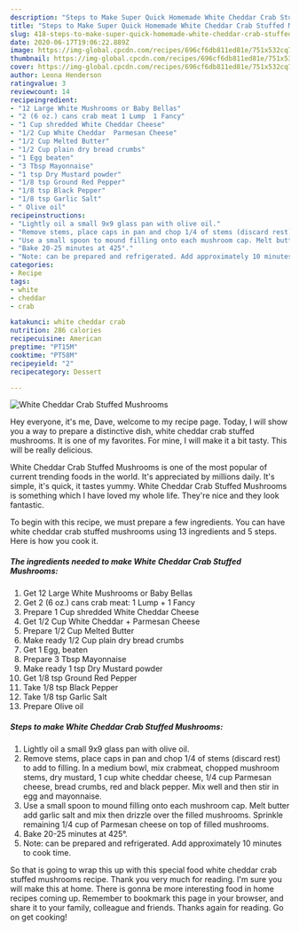 ```yaml
---
description: "Steps to Make Super Quick Homemade White Cheddar Crab Stuffed Mushrooms"
title: "Steps to Make Super Quick Homemade White Cheddar Crab Stuffed Mushrooms"
slug: 418-steps-to-make-super-quick-homemade-white-cheddar-crab-stuffed-mushrooms
date: 2020-06-17T19:06:22.889Z
image: https://img-global.cpcdn.com/recipes/696cf6db811ed81e/751x532cq70/white-cheddar-crab-stuffed-mushrooms-recipe-main-photo.jpg
thumbnail: https://img-global.cpcdn.com/recipes/696cf6db811ed81e/751x532cq70/white-cheddar-crab-stuffed-mushrooms-recipe-main-photo.jpg
cover: https://img-global.cpcdn.com/recipes/696cf6db811ed81e/751x532cq70/white-cheddar-crab-stuffed-mushrooms-recipe-main-photo.jpg
author: Leona Henderson
ratingvalue: 3
reviewcount: 14
recipeingredient:
- "12 Large White Mushrooms or Baby Bellas"
- "2 (6 oz.) cans crab meat 1 Lump  1 Fancy"
- "1 Cup shredded White Cheddar Cheese"
- "1/2 Cup White Cheddar  Parmesan Cheese"
- "1/2 Cup Melted Butter"
- "1/2 Cup plain dry bread crumbs"
- "1 Egg beaten"
- "3 Tbsp Mayonnaise"
- "1 tsp Dry Mustard powder"
- "1/8 tsp Ground Red Pepper"
- "1/8 tsp Black Pepper"
- "1/8 tsp Garlic Salt"
- " Olive oil"
recipeinstructions:
- "Lightly oil a small 9x9 glass pan with olive oil."
- "Remove stems, place caps in pan and chop 1/4 of stems (discard rest) to add to filling. In a medium bowl, mix crabmeat, chopped mushroom stems, dry mustard, 1 cup white cheddar cheese, 1/4 cup Parmesan cheese, bread crumbs, red and black pepper. Mix well and then stir in egg and mayonnaise."
- "Use a small spoon to mound filling onto each mushroom cap. Melt butter add garlic salt and mix then drizzle over the filled mushrooms. Sprinkle remaining 1/4 cup of Parmesan cheese on top of filled mushrooms."
- "Bake 20-25 minutes at 425°."
- "Note: can be prepared and refrigerated. Add approximately 10 minutes to cook time."
categories:
- Recipe
tags:
- white
- cheddar
- crab

katakunci: white cheddar crab 
nutrition: 286 calories
recipecuisine: American
preptime: "PT15M"
cooktime: "PT58M"
recipeyield: "2"
recipecategory: Dessert

---
```



![White Cheddar Crab Stuffed Mushrooms](https://img-global.cpcdn.com/recipes/696cf6db811ed81e/751x532cq70/white-cheddar-crab-stuffed-mushrooms-recipe-main-photo.jpg)

Hey everyone, it's me, Dave, welcome to my recipe page. Today, I will show you a way to prepare a distinctive dish, white cheddar crab stuffed mushrooms. It is one of my favorites. For mine, I will make it a bit tasty. This will be really delicious.

White Cheddar Crab Stuffed Mushrooms is one of the most popular of current trending foods in the world. It's appreciated by millions daily. It's simple, it's quick, it tastes yummy. White Cheddar Crab Stuffed Mushrooms is something which I have loved my whole life. They're nice and they look fantastic.




To begin with this recipe, we must prepare a few ingredients. You can have white cheddar crab stuffed mushrooms using 13 ingredients and 5 steps. Here is how you cook it.

<!--inarticleads1-->

##### The ingredients needed to make White Cheddar Crab Stuffed Mushrooms:

1. Get 12 Large White Mushrooms or Baby Bellas
1. Get 2 (6 oz.) cans crab meat: 1 Lump + 1 Fancy
1. Prepare 1 Cup shredded White Cheddar Cheese
1. Get 1/2 Cup White Cheddar + Parmesan Cheese
1. Prepare 1/2 Cup Melted Butter
1. Make ready 1/2 Cup plain dry bread crumbs
1. Get 1 Egg, beaten
1. Prepare 3 Tbsp Mayonnaise
1. Make ready 1 tsp Dry Mustard powder
1. Get 1/8 tsp Ground Red Pepper
1. Take 1/8 tsp Black Pepper
1. Take 1/8 tsp Garlic Salt
1. Prepare  Olive oil




<!--inarticleads2-->

##### Steps to make White Cheddar Crab Stuffed Mushrooms:

1. Lightly oil a small 9x9 glass pan with olive oil.
1. Remove stems, place caps in pan and chop 1/4 of stems (discard rest) to add to filling. In a medium bowl, mix crabmeat, chopped mushroom stems, dry mustard, 1 cup white cheddar cheese, 1/4 cup Parmesan cheese, bread crumbs, red and black pepper. Mix well and then stir in egg and mayonnaise.
1. Use a small spoon to mound filling onto each mushroom cap. Melt butter add garlic salt and mix then drizzle over the filled mushrooms. Sprinkle remaining 1/4 cup of Parmesan cheese on top of filled mushrooms.
1. Bake 20-25 minutes at 425°.
1. Note: can be prepared and refrigerated. Add approximately 10 minutes to cook time.




So that is going to wrap this up with this special food white cheddar crab stuffed mushrooms recipe. Thank you very much for reading. I'm sure you will make this at home. There is gonna be more interesting food in home recipes coming up. Remember to bookmark this page in your browser, and share it to your family, colleague and friends. Thanks again for reading. Go on get cooking!
